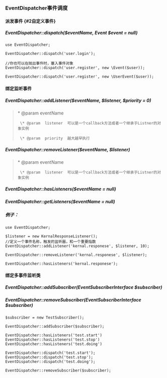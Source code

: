 ### EventDispatcher事件调度

#### 派发事件 {#2自定义事件}

##### EventDispatcher::dispatch\($eventName, Event $event = null\)

```
use EventDispatcher;

EventDispatcher::dispatch('user.login');

//你也可以在抛出事件时，塞入事件对象
EventDispatcher::dispatch('user.register', new \Event($user));

EventDispatcher::dispatch('user.register', new \UserEvent($user));
```

#### 绑定监听事件

##### EventDispatcher::addListener\($eventName, $listener, $priority = 0\)

> \* @param  eventName
>
> ```
>  \* @param  listener  可以是一个callback方法或者一个继承于Listner的对象实例
>
>  \* @param  priority  越大越早执行
> ```

##### EventDispatcher::removeListener\($eventName, $listener\)

> \* @param  eventName
>
> ```
>  \* @param  listener  可以是一个callback方法或者一个继承于Listner的对象实例
> ```

##### EventDispatcher::hasListeners\($eventName = null\)

##### EventDispatcher::getListeners\($eventName = null\)

##### 例子：

```
use EventDispatcher;

$listener = new KernalResponseListener();
//定义一个事件名称，触发的监听器，和一个重要指数
EventDispatcher::addListener('kernal.responese', $listener, 10);

EventDispatcher::removeListener('kernal.responese', $listener);

EventDispatcher::hasListeners('kernal.responese');
```

#### 绑定多事件监听类

##### EventDispatcher::addSubscriber\(EventSubscriberInterface $subscriber\)

##### EventDispatcher::removeSubscriber\(EventSubscriberInterface $subscriber\)

```
$subscriber = new TestSubscriber();

EventDispatcher::addSubscriber($subscriber);

EventDispatcher::hasListeners('test.start')
EventDispatcher::hasListeners('test.stop')
EventDispatcher::hasListeners('test.doing')

EventDispatcher::dispatch('test.start');
EventDispatcher::dispatch('test.stop');
EventDispatcher::dispatch('test.doing');

EventDispatcher::removeSubscriber($subscriber);
```



